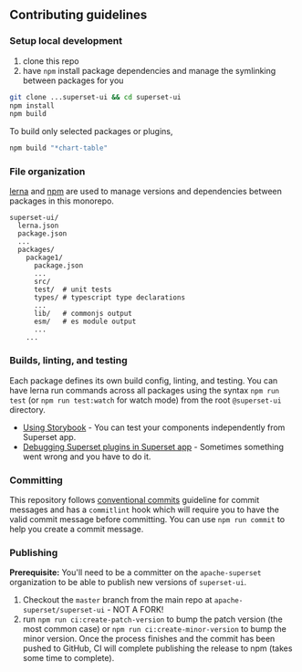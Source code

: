 ## Contributing guidelines

### Setup local development

1. clone this repo
2. have `npm` install package dependencies and manage the symlinking between packages for you

```sh
git clone ...superset-ui && cd superset-ui
npm install
npm build
```

To build only selected packages or plugins,

```bash
npm build "*chart-table"
```

### File organization

[lerna](https://github.com/lerna/lerna/) and [npm](https://www.npmjs.com/) are used to manage
versions and dependencies between packages in this monorepo.

```
superset-ui/
  lerna.json
  package.json
  ...
  packages/
    package1/
      package.json
      ...
      src/
      test/  # unit tests
      types/ # typescript type declarations
      ...
      lib/   # commonjs output
      esm/   # es module output
      ...
    ...
```

### Builds, linting, and testing

Each package defines its own build config, linting, and testing. You can have lerna run commands
across all packages using the syntax `npm run test` (or `npm run test:watch` for watch mode) from
the root `@superset-ui` directory.

- [Using Storybook](docs/storybook.md) - You can test your components independently from Superset
  app.
- [Debugging Superset plugins in Superset app](docs/debugging.md) - Sometimes something went wrong
  and you have to do it.

### Committing

This repository follows
[conventional commits](https://www.conventionalcommits.org/en/v1.0.0-beta.3/) guideline for commit
messages and has a `commitlint` hook which will require you to have the valid commit message before
committing. You can use `npm run commit` to help you create a commit message.

### Publishing

**Prerequisite:** You'll need to be a committer on the `apache-superset` organization to be able to
publish new versions of `superset-ui`.

1. Checkout the `master` branch from the main repo at `apache-superset/superset-ui` - NOT A FORK!
2. run `npm run ci:create-patch-version` to bump the patch version (the most common case) or
   `npm run ci:create-minor-version` to bump the minor version. Once the process finishes and the
   commit has been pushed to GitHub, CI will complete publishing the release to npm (takes some time
   to complete).
